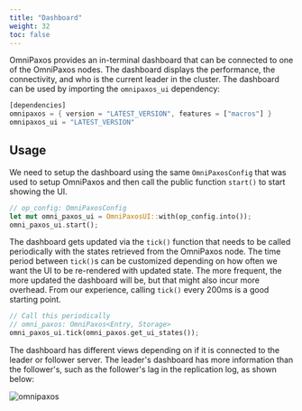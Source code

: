 ```yaml
---
title: "Dashboard"
weight: 32
toc: false
---
```

OmniPaxos provides an in-terminal dashboard that can be connected to one of the OmniPaxos nodes. The dashboard displays the performance, the connectivity, and who is the current leader in the cluster. The dashboard can be used by importing the `omnipaxos_ui` dependency:

```rust
[dependencies]
omnipaxos = { version = "LATEST_VERSION", features = ["macros"] }
omnipaxos_ui = "LATEST_VERSION"
```

## Usage
We need to setup the dashboard using the same `OmniPaxosConfig` that was used to setup OmniPaxos and then call the public function `start()` to start showing the UI.

```rust
// op_config: OmniPaxosConfig
let mut omni_paxos_ui = OmniPaxosUI::with(op_config.into());
omni_paxos_ui.start();
```

The dashboard gets updated via the `tick()` function that needs to be called periodically with the states retrieved from the OmniPaxos node. The time period between `tick()`s can be customized depending on how often we want the UI to be re-rendered with updated state. The more frequent, the more updated the dashboard will be, but that might also incur more overhead. From our experience, calling `tick()` every 200ms is a good starting point.

```rust
// Call this periodically
// omni_paxos: OmniPaxos<Entry, Storage>
omni_paxos_ui.tick(omni_paxos.get_ui_states());
```

The dashboard has different views depending on if it is connected to the leader or follower server. The leader's dashboard has more information than the follower's, such as the follower's lag in the replication log, as shown below:

![omnipaxos](images/dashboard.jpg)